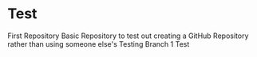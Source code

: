 # Test
First Repository
Basic Repository to test out creating a GitHub Repository rather than using someone else's
Testing Branch 1
Test
